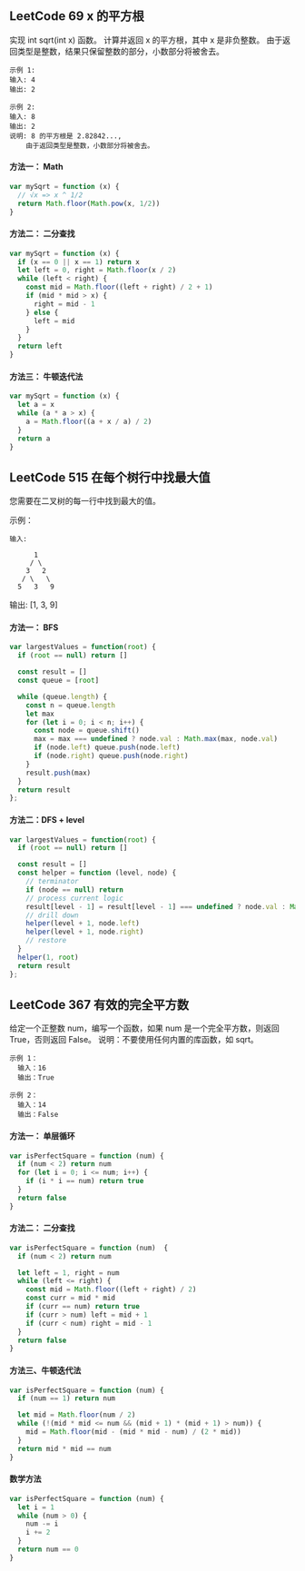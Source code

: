 <h2 id='1'>LeetCode 69 x 的平方根</h2>
实现 int sqrt(int x) 函数。
计算并返回 x 的平方根，其中 x 是非负整数。
由于返回类型是整数，结果只保留整数的部分，小数部分将被舍去。

    示例 1:
    输入: 4
    输出: 2

    示例 2:
    输入: 8
    输出: 2
    说明: 8 的平方根是 2.82842..., 
        由于返回类型是整数，小数部分将被舍去。

#### 方法一： Math 
```javascript
var mySqrt = function (x) {
  // √x => x ^ 1/2
  return Math.floor(Math.pow(x, 1/2))
}
```

#### 方法二： 二分查找
```javascript
var mySqrt = function (x) {
  if (x == 0 || x == 1) return x
  let left = 0, right = Math.floor(x / 2)
  while (left < right) {
    const mid = Math.floor((left + right) / 2 + 1)
    if (mid * mid > x) {
      right = mid - 1
    } else {
      left = mid
    }
  }
  return left
}
```

#### 方法三： 牛顿迭代法

```javascript
var mySqrt = function (x) {
  let a = x
  while (a * a > x) {
    a = Math.floor((a + x / a) / 2)
  }
  return a
}
```

<h2 id='2'>LeetCode 515 在每个树行中找最大值  </h2>
您需要在二叉树的每一行中找到最大的值。

示例：

    输入: 

          1
         / \
        3   2
       / \   \  
      5   3   9 

输出: [1, 3, 9]

#### 方法一： BFS

```javascript
var largestValues = function(root) {
  if (root == null) return []

  const result = []
  const queue = [root]

  while (queue.length) {
    const n = queue.length
    let max
    for (let i = 0; i < n; i++) {
      const node = queue.shift()
      max = max === undefined ? node.val : Math.max(max, node.val)
      if (node.left) queue.push(node.left)
      if (node.right) queue.push(node.right)
    }
    result.push(max)
  }
  return result
};
```


#### 方法二：DFS + level

```javascript
var largestValues = function(root) {
  if (root == null) return []

  const result = []
  const helper = function (level, node) {
    // terminator
    if (node == null) return
    // process current logic
    result[level - 1] = result[level - 1] === undefined ? node.val : Math.max(result[level - 1], node.val)
    // drill down
    helper(level + 1, node.left)
    helper(level + 1, node.right)
    // restore
  }
  helper(1, root)
  return result
};
```

<h2 id='3'>LeetCode 367 有效的完全平方数</h2>
给定一个正整数 num，编写一个函数，如果 num 是一个完全平方数，则返回 True，否则返回 False。
说明：不要使用任何内置的库函数，如  sqrt。

    示例 1：
      输入：16
      输出：True

    示例 2：
      输入：14
      输出：False

#### 方法一： 单层循环

```javascript
var isPerfectSquare = function (num) {
  if (num < 2) return num
  for (let i = 0; i <= num; i++) {
    if (i * i == num) return true 
  }
  return false
}
```

#### 方法二： 二分查找

```javascript
var isPerfectSquare = function (num)  {
  if (num < 2) return num

  let left = 1, right = num
  while (left <= right) {
    const mid = Math.floor((left + right) / 2) 
    const curr = mid * mid
    if (curr == num) return true
    if (curr > num) left = mid + 1
    if (curr < num) right = mid - 1
  }
  return false
}
```

#### 方法三、牛顿迭代法
```javascript
var isPerfectSquare = function (num) {
  if (num == 1) return num

  let mid = Math.floor(num / 2)
  while (!(mid * mid <= num && (mid + 1) * (mid + 1) > num)) {
    mid = Math.floor(mid - (mid * mid - num) / (2 * mid))
  }
  return mid * mid == num
}
```

#### 数学方法
```javascript
var isPerfectSquare = function (num) {
  let i = 1
  while (num > 0) {
    num -= i
    i += 2
  }
  return num == 0
}
```